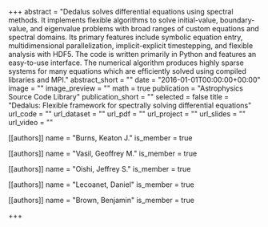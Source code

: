 +++
abstract = "Dedalus solves differential equations using spectral methods. It implements flexible algorithms to solve initial-value, boundary-value, and eigenvalue problems with broad ranges of custom equations and spectral domains. Its primary features include symbolic equation entry, multidimensional parallelization, implicit-explicit timestepping, and flexible analysis with HDF5. The code is written primarily in Python and features an easy-to-use interface. The numerical algorithm produces highly sparse systems for many equations which are efficiently solved using compiled libraries and MPI."
abstract_short = ""
date = "2016-01-01T00:00:00+00:00"
image = ""
image_preview = ""
math = true
publication = "Astrophysics Source Code Library"
publication_short = ""
selected = false
title = "Dedalus: Flexible framework for spectrally solving differential equations"
url_code = ""
url_dataset = ""
url_pdf = ""
url_project = ""
url_slides = ""
url_video = ""



[[authors]]
    name = "Burns, Keaton J."
    is_member = true


[[authors]]
    name = "Vasil, Geoffrey M."
    is_member = true


[[authors]]
    name = "Oishi, Jeffrey S."
    is_member = true


[[authors]]
    name = "Lecoanet, Daniel"
    is_member = true


[[authors]]
    name = "Brown, Benjamin"
    is_member = true

+++
 